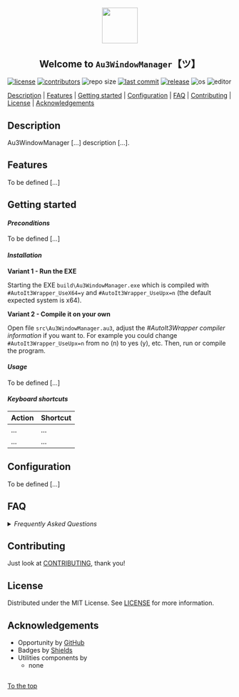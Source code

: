 #####

<p align="center">
    <img src="images/icon.png" width="80" />
    <h2 align="center">Welcome to <code>Au3WindowManager</code>【ツ】</h2>
</p>

[![license](https://img.shields.io/badge/license-MIT-ff69b4.svg?style=flat-square&logo=spdx)](https://github.com/Sven-Seyfert/Au3WindowManager/blob/main/LICENSE.md)
[![contributors](https://img.shields.io/github/contributors/Sven-Seyfert/Au3WindowManager.svg?style=flat-square&logo=github)](https://github.com/Sven-Seyfert/Au3WindowManager/graphs/contributors)
![repo size](https://img.shields.io/github/repo-size/Sven-Seyfert/Au3WindowManager.svg?style=flat-square&logo=github)
[![last commit](https://img.shields.io/github/last-commit/Sven-Seyfert/Au3WindowManager.svg?style=flat-square&logo=github)](https://github.com/Sven-Seyfert/Au3WindowManager/commits/main)
[![release](https://img.shields.io/github/release/Sven-Seyfert/Au3WindowManager.svg?style=flat-square&logo=github)](https://github.com/Sven-Seyfert/Au3WindowManager/releases/latest)
![os](https://img.shields.io/badge/os-windows-yellow.svg?style=flat-square&logo=windows)
![editor](https://img.shields.io/badge/editor-VSCode-blueviolet.svg?style=flat-square&logo=visual-studio-code)

[Description](#description) | [Features](#features) | [Getting started](#getting-started) | [Configuration](#configuration) | [FAQ](#faq) | [Contributing](#contributing) | [License](#license) | [Acknowledgements](#acknowledgements)

## Description

Au3WindowManager [...] description [...].

## Features

To be defined [...]

## Getting started

#### *Preconditions*

To be defined [...]

#### *Installation*

**Variant 1 - Run the EXE**

Starting the EXE `build\Au3WindowManager.exe` which is compiled with `#AutoIt3Wrapper_UseX64=y` and `#AutoIt3Wrapper_UseUpx=n` (the default expected system is x64).

**Variant 2 - Compile it on your own**

Open file `src\Au3WindowManager.au3`, adjust the *#AutoIt3Wrapper compiler information* if you want to. For example you could change `#AutoIt3Wrapper_UseUpx=n` from no (n) to yes (y), etc.
Then, run or compile the program.

#### *Usage*

To be defined [...]

#### *Keyboard shortcuts*

| Action | Shortcut |
| :---   | :---     |
| ...    | ...      |
| ...    | ...      |

## Configuration

To be defined [...]

## FAQ

<details>
<summary><i>Frequently Asked Questions</i></summary><br>

  <details>
  <summary><code>1. How to [...]</code></summary><p>

  **Q:** Is there a frequently asked question already?<br>
  **A:** No, not yet.

  <br></p></details>

  <details>
  <summary><code>2. How to [...]</code></summary><p>

  **Q:** [...]?<br>
  **A:** [...].

  <br></p></details>

</details>

## Contributing

Just look at [CONTRIBUTING](https://github.com/Sven-Seyfert/Au3WindowManager/blob/main/docs/CONTRIBUTING.md), thank you!

## License

Distributed under the MIT License. See [LICENSE](https://github.com/Sven-Seyfert/Au3WindowManager/blob/main/LICENSE.md) for more information.

## Acknowledgements

- Opportunity by [GitHub](https://github.com)
- Badges by [Shields](https://shields.io)
- Utilities components by
  - none

##

[To the top](#)
